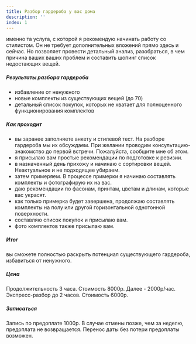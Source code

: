 ```yaml
---
title: Разбор гардероба у вас дома
description: ''
index: 1
---
```

именно та услуга, с которой я рекомендую начинать работу со стилистом. Он не требует дополнительных вложений прямо здесь и сейчас. Но позволяет провести детальный анализ, разобраться, в чем причина ваших ваших проблем и составить шопинг список недостающих вещей.
##### Результаты разбора гардероба
- избавление от ненужного
- новые комплекты из существующих вещей (до 70)
- детальный список покупок, которых не хватает для полноценного функционирования комплектов
##### Как проходит
- вы заранее заполняете анкету и стилевой тест. На разборе гардероба мы их обсуждаем. При желании проводим консультацию-знакомство до первой встречи. Пожалуйста, сообщите мне об этом.
- я присылаю вам простые рекомендации по подготовке к ревизии.
- в назначенный день прихожу и начинаю с сортировки вещей. Неактуальное и не подходящее убираем.
- затем примеряем. В процессе примерки я начинаю составлять комплекты и фотографирую их на вас.
- даю рекомендации по фасонам, принтам, цветам и длинам, которые вас украсят.
- как только примерка будет завершена, продолжаю составлять комплекты на полу или другой горизонтальной однотонной поверхности.
- составляю список покупок и присылаю вам.
- фото комплектов также присылаю вам.
##### Итог
вы сможете полностью раскрыть потенциал существующего гардероба, избавиться от ненужного.
##### Цена
Продолжительность 3 часа. Стоимость 8000р. Далее - 2000р/час.
Экспресс-разбор до 2 часов. Стоимость 6000р.
##### Записаться
Запись по предоплате 1000р. В случае отмены позже, чем за неделю, предоплата не возвращается. Перенос даты без потери предоплаты возможен.